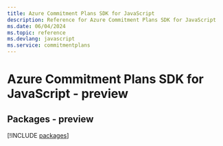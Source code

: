 ```yaml
---
title: Azure Commitment Plans SDK for JavaScript
description: Reference for Azure Commitment Plans SDK for JavaScript
ms.date: 06/04/2024
ms.topic: reference
ms.devlang: javascript
ms.service: commitmentplans
---
```

# Azure Commitment Plans SDK for JavaScript - preview
## Packages - preview
[!INCLUDE [packages](commitment-plans-index.md)]